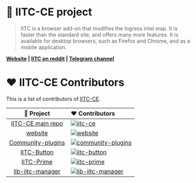 # 📌 IITC-CE project

> IITC is a browser add-on that modifies the Ingress intel map.
It is faster than the standard site, and offers many more features.
It is available for desktop browsers, such as Firefox and Chrome, and as a mobile application.

**[Website](https://iitc.app/) | [IITC on reddit](https://www.reddit.com/r/IITC/) | [Telegram channel](https://t.me/iitc_news)**

# ♥️ IITC-CE Contributors

This is a list of contributors of [IITC-CE](https://iitc.app).

[iitc-ce]: https://contrib.rocks/image?repo=IITC-CE/ingress-intel-total-conversion&max=240&columns=18
[website]: https://contrib.rocks/image?repo=IITC-CE/website&max=240&columns=18
[community-plugins]: https://contrib.rocks/image?repo=IITC-CE/Community-plugins&max=240&columns=18
[iitc-button]: https://contrib.rocks/image?repo=IITC-CE/IITC-Button&max=240&columns=18
[iitc-prime]: https://contrib.rocks/image?repo=IITC-CE/IITC-Prime&max=240&columns=18
[lib-iitc-manager]: https://contrib.rocks/image?repo=IITC-CE/lib-iitc-manager&max=240&columns=18

|        🔻 Project        | ❤ Contributors                                                                                    |
| :----------------------: | :------------------------------------------------------------------------------------------------ |
| [IITC-CE main repo](https://github.com/IITC-CE/ingress-intel-total-conversion) | [![iitc-ce]](https://github.com/IITC-CE/ingress-intel-total-conversion/graphs/contributors) |
| [website](https://github.com/IITC-CE/website)                                  | [![website]](https://github.com/IITC-CE/website/graphs/contributors)                        |
| [Community-plugins](https://github.com/IITC-CE/Community-plugins)              | [![community-plugins]](https://github.com/IITC-CE/Community-plugins/graphs/contributors)    |
| [IITC-Button](https://github.com/IITC-CE/IITC-Button)                          | [![iitc-button]](https://github.com/IITC-CE/IITC-Button/graphs/contributors)                |
| [IITC-Prime](https://github.com/IITC-CE/IITC-Prime)                            | [![iitc-prime]](https://github.com/IITC-CE/IITC-Prime/graphs/contributors)                  |
| [lib-iitc-manager](https://github.com/IITC-CE/lib-iitc-manager)                | [![lib-iitc-manager]](https://github.com/IITC-CE/lib-iitc-manager/graphs/contributors)      |
